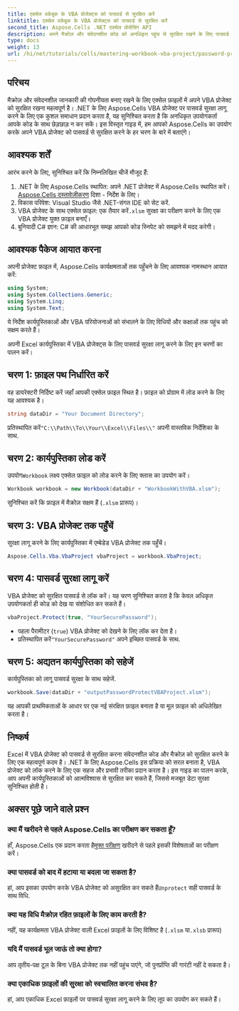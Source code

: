 ```yaml
---
title: एक्सेल वर्कबुक के VBA प्रोजेक्ट्स को पासवर्ड से सुरक्षित करें
linktitle: एक्सेल वर्कबुक के VBA प्रोजेक्ट्स को पासवर्ड से सुरक्षित करें
second_title: Aspose.Cells .NET एक्सेल प्रोसेसिंग API
description: अपने मैक्रोज़ और संवेदनशील कोड को अनधिकृत पहुंच से सुरक्षित रखने के लिए पासवर्ड सुरक्षा लागू करने का चरण-दर-चरण तरीका जानें।
type: docs
weight: 13
url: /hi/net/tutorials/cells/mastering-workbook-vba-project/password-protect-vba-projects/
---
```

## परिचय

मैक्रोज़ और संवेदनशील जानकारी की गोपनीयता बनाए रखने के लिए एक्सेल फ़ाइलों में अपने VBA प्रोजेक्ट को सुरक्षित रखना महत्वपूर्ण है। .NET के लिए Aspose.Cells VBA प्रोजेक्ट पर पासवर्ड सुरक्षा लागू करने के लिए एक कुशल समाधान प्रदान करता है, यह सुनिश्चित करता है कि अनधिकृत उपयोगकर्ता आपके कोड के साथ छेड़छाड़ न कर सकें। इस विस्तृत गाइड में, हम आपको Aspose.Cells का उपयोग करके अपने VBA प्रोजेक्ट को पासवर्ड से सुरक्षित करने के हर चरण के बारे में बताएंगे।

## आवश्यक शर्तें

आरंभ करने के लिए, सुनिश्चित करें कि निम्नलिखित चीजें मौजूद हैं:

1. .NET के लिए Aspose.Cells स्थापित: अपने .NET प्रोजेक्ट में Aspose.Cells स्थापित करें।[Aspose.Cells दस्तावेज़ीकरण](https://reference.aspose.com/cells/net/) दिशा - निर्देश के लिए।
2. विकास परिवेश: Visual Studio जैसे .NET-संगत IDE को सेट करें.
3.  VBA प्रोजेक्ट के साथ एक्सेल फ़ाइल: एक तैयार करें`.xlsm` सुरक्षा का परीक्षण करने के लिए एक VBA प्रोजेक्ट युक्त फ़ाइल बनाएँ।
4. बुनियादी C# ज्ञान: C# की आधारभूत समझ आपको कोड स्निपेट को समझने में मदद करेगी।

## आवश्यक पैकेज आयात करना

अपनी प्रोजेक्ट फ़ाइल में, Aspose.Cells कार्यक्षमताओं तक पहुँचने के लिए आवश्यक नामस्थान आयात करें:

```csharp
using System;
using System.Collections.Generic;
using System.Linq;
using System.Text;
```

ये निर्देश कार्यपुस्तिकाओं और VBA परियोजनाओं को संभालने के लिए विधियों और कक्षाओं तक पहुंच को सक्षम करते हैं।

अपनी Excel कार्यपुस्तिका में VBA प्रोजेक्ट्स के लिए पासवर्ड सुरक्षा लागू करने के लिए इन चरणों का पालन करें।

## चरण 1: फ़ाइल पथ निर्धारित करें

वह डायरेक्टरी निर्दिष्ट करें जहाँ आपकी एक्सेल फ़ाइल स्थित है। फ़ाइल को प्रोग्राम में लोड करने के लिए यह आवश्यक है।

```csharp
string dataDir = "Your Document Directory";
```

 प्रतिस्थापित करें`"C:\\Path\\To\\Your\\Excel\\Files\\"` अपनी वास्तविक निर्देशिका के साथ.

## चरण 2: कार्यपुस्तिका लोड करें

 उपयोग`Workbook` लक्ष्य एक्सेल फ़ाइल को लोड करने के लिए क्लास का उपयोग करें।

```csharp
Workbook workbook = new Workbook(dataDir + "WorkbookWithVBA.xlsm");
```

सुनिश्चित करें कि फ़ाइल में मैक्रोज़ सक्षम हैं (`.xlsm` प्रारूप)।

## चरण 3: VBA प्रोजेक्ट तक पहुँचें

सुरक्षा लागू करने के लिए कार्यपुस्तिका में एम्बेडेड VBA प्रोजेक्ट तक पहुँचें।

```csharp
Aspose.Cells.Vba.VbaProject vbaProject = workbook.VbaProject;
```

## चरण 4: पासवर्ड सुरक्षा लागू करें

VBA प्रोजेक्ट को सुरक्षित पासवर्ड से लॉक करें। यह चरण सुनिश्चित करता है कि केवल अधिकृत उपयोगकर्ता ही कोड को देख या संशोधित कर सकते हैं।

```csharp
vbaProject.Protect(true, "YourSecurePassword");
```

- पहला पैरामीटर (`true`) VBA प्रोजेक्ट को देखने के लिए लॉक कर देता है।
-  प्रतिस्थापित करें`"YourSecurePassword"` अपने इच्छित पासवर्ड के साथ.

## चरण 5: अद्यतन कार्यपुस्तिका को सहेजें

कार्यपुस्तिका को लागू पासवर्ड सुरक्षा के साथ सहेजें.

```csharp
workbook.Save(dataDir + "outputPasswordProtectVBAProject.xlsm");
```

यह आपकी प्राथमिकताओं के आधार पर एक नई संरक्षित फ़ाइल बनाता है या मूल फ़ाइल को अधिलेखित करता है।

## निष्कर्ष

Excel में VBA प्रोजेक्ट को पासवर्ड से सुरक्षित करना संवेदनशील कोड और मैक्रोज़ को सुरक्षित करने के लिए एक महत्वपूर्ण कदम है। .NET के लिए Aspose.Cells इस प्रक्रिया को सरल बनाता है, VBA प्रोजेक्ट को लॉक करने के लिए एक सहज और प्रभावी तरीका प्रदान करता है। इस गाइड का पालन करके, आप अपनी कार्यपुस्तिकाओं को आत्मविश्वास से सुरक्षित कर सकते हैं, जिससे मजबूत डेटा सुरक्षा सुनिश्चित होती है।

## अक्सर पूछे जाने वाले प्रश्न

### क्या मैं खरीदने से पहले Aspose.Cells का परीक्षण कर सकता हूँ?
 हाँ, Aspose.Cells एक प्रदान करता है[मुफ्त परीक्षण](https://releases.aspose.com/) खरीदने से पहले इसकी विशेषताओं का परीक्षण करें।

### क्या पासवर्ड को बाद में हटाया या बदला जा सकता है?
 हां, आप इसका उपयोग करके VBA प्रोजेक्ट को असुरक्षित कर सकते हैं`Unprotect` सही पासवर्ड के साथ विधि.

### क्या यह विधि मैक्रोज़ रहित फ़ाइलों के लिए काम करती है?
नहीं, यह कार्यक्षमता VBA प्रोजेक्ट वाली Excel फ़ाइलों के लिए विशिष्ट है (`.xlsm` या`.xlsb` प्रारूप)

### यदि मैं पासवर्ड भूल जाऊं तो क्या होगा?
आप तृतीय-पक्ष टूल के बिना VBA प्रोजेक्ट तक नहीं पहुंच पाएंगे, जो पुनर्प्राप्ति की गारंटी नहीं दे सकता है।

### क्या एकाधिक फ़ाइलों की सुरक्षा को स्वचालित करना संभव है?
हां, आप एकाधिक Excel फ़ाइलों पर पासवर्ड सुरक्षा लागू करने के लिए लूप का उपयोग कर सकते हैं।
